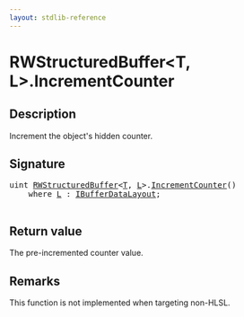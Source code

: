 ```yaml
---
layout: stdlib-reference
---
```


# RWStructuredBuffer\<T, L\>\.IncrementCounter

## Description

Increment the object's hidden counter.



## Signature 

<pre>
<span class="code_keyword">uint</span> <a href="../types/rwstructuredbuffer-012c/index" class="code_type">RWStructuredBuffer</a>&lt;<a href="../types/rwstructuredbuffer-012c/index#typeparam-T" class="code_type">T</a>, <a href="../types/rwstructuredbuffer-012c/index#typeparam-L" class="code_type">L</a>&gt;.<a href="incrementcounter-09">IncrementCounter</a>()
    <span class='code_keyword'>where</span> <a href="../types/rwstructuredbuffer-012c/index#typeparam-L" class="code_type">L</a> : <a href="../interfaces/ibufferdatalayout-017b/index" class="code_type">IBufferDataLayout</a>;

</pre>

## Return value
The pre-incremented counter value.

## Remarks

This function is not implemented when targeting non-HLSL.


